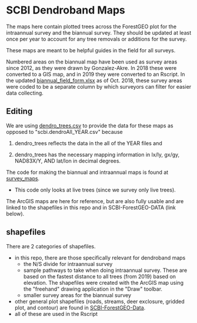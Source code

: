 # SCBI Dendroband Maps

The maps here contain plotted trees across the ForestGEO plot for the intraannual survey and the biannual survey. They should be updated at least once per year to account for any tree removals or additions for the survey.

These maps are meant to be helpful guides in the field for all surveys.

Numbered areas on the biannual map have been used as survey areas since 2012, as they were drawn by Gonzalez-Akre. In 2018 these were converted to a GIS map, and in 2019 they were converted to an Rscript. In the updated [biannual_field_form.xlsx](https://github.com/SCBI-ForestGEO/Dendrobands/blob/master/protocols_field-resources/field_forms/field_form_biannual.xlsx) as of Oct. 2018, these survey areas were coded to be a separate column by which surveyors can filter for easier data collecting.


## Editing

We are using [dendro_trees.csv](https://github.com/SCBI-ForestGEO/Dendrobands/blob/master/data/clean_data_files/dendro_trees.csv) to provide the data for these maps as opposed to "scbi.dendroAll_YEAR.csv" because 

1. dendro_trees reflects the data in the all of the YEAR files and

2. dendro_trees has the necessary mapping information in lx/ly, gx/gy, NAD83X/Y, AND lat/lon in decimal degrees.

The code for making the biannual and intraannual maps is found at [survey_maps](https://github.com/SCBI-ForestGEO/Dendrobands/tree/master/Rscripts).
- This code only looks at live trees (since we survey only live trees).

The ArcGIS maps are here for reference, but are also fully usable and are linked to the shapefiles in this repo and in SCBI-ForestGEO-DATA (link below).

## shapefiles

There are 2 categories of shapefiles.
- in this repo, there are those specifically relevant for dendroband maps
    - the N/S divide for intraannual survey
    - sample pathways to take when doing intraannual survey. These are based on the fastest distance to all trees (from 2019) based on elevation. The shapefiles were created with the ArcGIS map using the "freehand" drawing application in the "Draw" toolbar.
    - smaller survey areas for the biannual survey
- other general plot shapefiles (roads, streams, deer exclosure, gridded plot, and contour) are found in [SCBI-ForestGEO-Data](https://github.com/SCBI-ForestGEO/SCBI-ForestGEO-Data/tree/master/spatial_data).
- all of these are used in the Rscript
